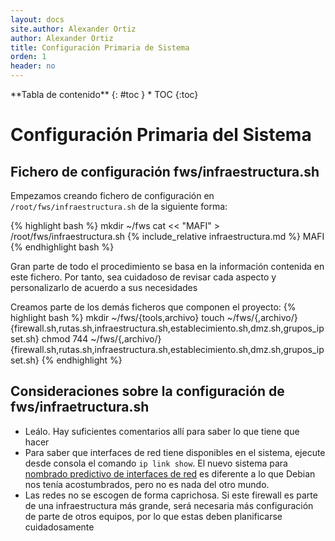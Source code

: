```yaml
---
layout: docs
site.author: Alexander Ortiz
author: Alexander Ortiz
title: Configuración Primaria de Sistema
orden: 1
header: no
---
```


<div class="panel radius" markdown="1">
**Tabla de contenido**
{: #toc }
*  TOC
{:toc}
</div>

# Configuración Primaria del Sistema

## Fichero de configuración fws/infraestructura.sh
Empezamos creando fichero de configuración en `/root/fws/infraestructura.sh` de la siguiente forma:

{% highlight bash %}
mkdir ~/fws
cat << "MAFI" > /root/fws/infraestructura.sh
{% include_relative infraestructura.md %}
MAFI
{% endhighlight bash %}

Gran parte de todo el procedimiento se basa en la información contenida en este fichero. Por tanto, sea cuidadoso de revisar cada aspecto y personalizarlo de acuerdo a sus necesidades

Creamos parte de los demás ficheros que componen el proyecto:
{% highlight bash %}
mkdir ~/fws/{tools,archivo}
touch ~/fws/{,archivo/}{firewall.sh,rutas.sh,infraestructura.sh,establecimiento.sh,dmz.sh,grupos_ipset.sh}
chmod 744 ~/fws/{,archivo/}{firewall.sh,rutas.sh,infraestructura.sh,establecimiento.sh,dmz.sh,grupos_ipset.sh}
{% endhighlight %}

## Consideraciones sobre la configuración de fws/infraetructura.sh
* Leálo. Hay suficientes comentarios allí para saber lo que tiene que hacer
* Para saber que interfaces de red tiene disponibles en el sistema, ejecute desde consola el comando `ip link show`. El nuevo sistema para [nombrado predictivo de interfaces de red](https://wiki.debian.org/NetworkConfiguration#Predictable_Network_Interface_Names) es diferente a lo que Debian nos tenía acostumbrados, pero no es nada del otro mundo. 
* Las redes no se escogen de forma caprichosa. Si este firewall es parte de una infraestructura más grande, será necesaria más configuración de parte de otros equipos, por lo que estas deben planificarse cuidadosamente 
